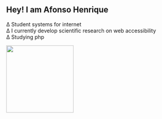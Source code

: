 ## Hey! I am Afonso Henrique 

Δ Student systems for internet  </br>
Δ I currently develop scientific research on web accessibility </br>
Δ Studying php



 <div>
  <a href="https://github.com/aefonso">
  <img height="180em" src="https://github-readme-stats.vercel.app/api?username=aefonso&show_icons=true&theme=dracula&include_all_commits=true&count_private=true"/>
 
</div>
 


  
